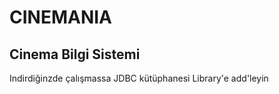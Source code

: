 # CINEMANIA
## Cinema Bilgi Sistemi


Indirdiğinzde çalışmassa JDBC kütüphanesi Library'e add'leyin
